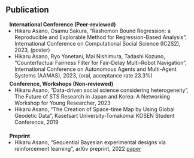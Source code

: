 ## Publication

<h4 style="margin:0 10px 0;">International Cenference (Peer-reviewed)</h4>

<ul style="margin:0 0 5px;">
  <li><a><autocolor>Hikaru Asano, Osamu Sakura, “Rashomon Bound Regression: a Reproducible and Explorable Method for Regression-Based Analysis”, International Conference on Computational Social Science (IC2S2), 2023,  (poster) </autocolor></a></li>
  <li><a><autocolor>Hikaru Asano, Ryo Yonetani, Mai Nishimura, Tadashi Kozuno, “Counterfactual Fairness Filter for Fair-Delay Multi-Robot Navigation”, International Conference on Autonomous Agents and Multi-Agent Systems (AAMAS), 2023, (oral, acceptance rate 23.3%)
</autocolor></a></li>
</ul>

<h4 style="margin:0 10px 0;">Conference, Workshops (Non-reviewed)</h4>

<ul style="margin:0 0 20px;">
  <li><a><autocolor>Hikaru Asano, “Data-driven social science considering heterogeneity”, The Future of STS Research in Japan and Korea: A Networking Workshop for Young Researcher, 2023</autocolor></a></li>
  <li><a><autocolor>Hikaru Asano, “The Creation of Space-time Map by Using Global Geodetic Data”, Kasetsart University-Tomakomai KOSEN Student Conference, 2019</autocolor></a></li>
</ul>

<h4 style="margin:0 10px 0;">Preprint</h4>

<ul style="margin:0 0 20px;">
  <li><a><autocolor>Hikaru Asano, “Sequential Bayesian experimental designs via reinforcement learning”, arXiv preprint, 2022</autocolor></a> <a href="https://arxiv.org/abs/2202.07472">paper</a></li>
